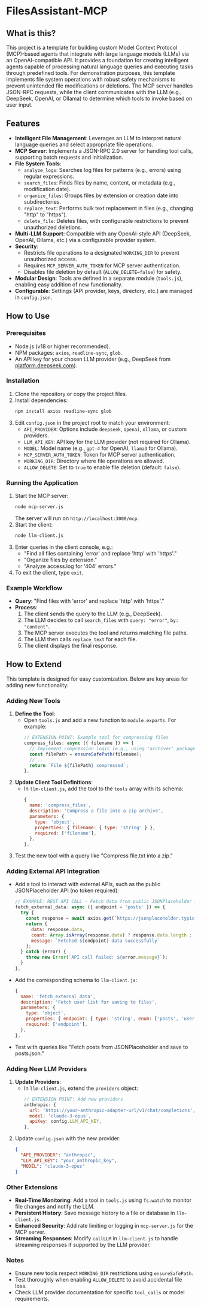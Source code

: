 # FilesAssistant-MCP

## What is this?

This project is a template for building custom Model Context Protocol (MCP)-based agents that integrate with large language models (LLMs) via an OpenAI-compatible API. It provides a foundation for creating intelligent agents capable of processing natural language queries and executing tasks through predefined tools. For demonstration purposes, this template implements file system operations with robust safety mechanisms to prevent unintended file modifications or deletions. The MCP server handles JSON-RPC requests, while the client communicates with the LLM (e.g., DeepSeek, OpenAI, or Ollama) to determine which tools to invoke based on user input.

## Features

- **Intelligent File Management**: Leverages an LLM to interpret natural language queries and select appropriate file operations.
- **MCP Server**: Implements a JSON-RPC 2.0 server for handling tool calls, supporting batch requests and initialization.
- **File System Tools**:
  - `analyze_logs`: Searches log files for patterns (e.g., errors) using regular expressions.
  - `search_files`: Finds files by name, content, or metadata (e.g., modification date).
  - `organize_files`: Groups files by extension or creation date into subdirectories.
  - `replace_text`: Performs bulk text replacement in files (e.g., changing "http" to "https").
  - `delete_file`: Deletes files, with configurable restrictions to prevent unauthorized deletions.
- **Multi-LLM Support**: Compatible with any OpenAI-style API (DeepSeek, OpenAI, Ollama, etc.) via a configurable provider system.
- **Security**:
  - Restricts file operations to a designated `WORKING_DIR` to prevent unauthorized access.
  - Requires `MCP_SERVER_AUTH_TOKEN` for MCP server authentication.
  - Disables file deletion by default (`ALLOW_DELETE=false`) for safety.
- **Modular Design**: Tools are defined in a separate module (`tools.js`), enabling easy addition of new functionality.
- **Configurable**: Settings (API provider, keys, directory, etc.) are managed in `config.json`.

## How to Use

### Prerequisites
- Node.js (v18 or higher recommended).
- NPM packages: `axios`, `readline-sync`, `glob`.
- An API key for your chosen LLM provider (e.g., DeepSeek from [platform.deepseek.com](https://platform.deepseek.com)).

### Installation
1. Clone the repository or copy the project files.
2. Install dependencies:
   ```bash
   npm install axios readline-sync glob
   ```
3. Edit `config.json` in the project root to match your environment:
   - `API_PROVIDER`: Options include `deepseek`, `openai`, `ollama`, or custom providers.
   - `LLM_API_KEY`: API key for the LLM provider (not required for Ollama).
   - `MODEL`: Model name (e.g., `gpt-4` for OpenAI, `llama3` for Ollama).
   - `MCP_SERVER_AUTH_TOKEN`: Token for MCP server authentication.
   - `WORKING_DIR`: Directory where file operations are allowed.
   - `ALLOW_DELETE`: Set to `true` to enable file deletion (default: `false`).

### Running the Application
1. Start the MCP server:
   ```bash
   node mcp-server.js
   ```
   The server will run on `http://localhost:3000/mcp`.
2. Start the client:
   ```bash
   node llm-client.js
   ```
3. Enter queries in the client console, e.g.:
   - "Find all files containing 'error' and replace 'http' with 'https'."
   - "Organize files by extension."
   - "Analyze access.log for '404' errors."
4. To exit the client, type `exit`.

### Example Workflow
- **Query**: "Find files with 'error' and replace 'http' with 'https'."
- **Process**:
  1. The client sends the query to the LLM (e.g., DeepSeek).
  2. The LLM decides to call `search_files` with `query: "error"`, `by: "content"`.
  3. The MCP server executes the tool and returns matching file paths.
  4. The LLM then calls `replace_text` for each file.
  5. The client displays the final response.

## How to Extend

This template is designed for easy customization. Below are key areas for adding new functionality:

### Adding New Tools
1. **Define the Tool**:
   - Open `tools.js` and add a new function to `module.exports`. For example:
     ```javascript
     // EXTENSION POINT: Example tool for compressing files
     compress_files: async ({ filename }) => {
       // Implement compression logic (e.g., using 'archiver' package)
       const filePath = ensureSafePath(filename);
       // ...
       return `File ${filePath} compressed`;
     },
     ```
2. **Update Client Tool Definitions**:
   - In `llm-client.js`, add the tool to the `tools` array with its schema:
     ```javascript
     {
       name: 'compress_files',
       description: 'Compress a file into a zip archive',
       parameters: {
         type: 'object',
         properties: { filename: { type: 'string' } },
         required: ['filename'],
       },
     },
     ```
3. Test the new tool with a query like "Compress file.txt into a zip."

### Adding External API Integration
- Add a tool to interact with external APIs, such as the public JSONPlaceholder API (no token required):
  ```javascript
  // EXAMPLE: REST API CALL - Fetch data from public JSONPlaceholder API
  fetch_external_data: async ({ endpoint = 'posts' }) => {
    try {
      const response = await axios.get(`https://jsonplaceholder.typicode.com/${endpoint}`);
      return {
        data: response.data,
        count: Array.isArray(response.data) ? response.data.length : 1,
        message: `Fetched ${endpoint} data successfully`
      };
    } catch (error) {
      throw new Error(`API call failed: ${error.message}`);
    }
  },
  ```
- Add the corresponding schema to `llm-client.js`:
  ```javascript
  {
    name: 'fetch_external_data',
    description: 'Fetch user list for saving to files',
    parameters: {
      type: 'object',
      properties: { endpoint: { type: 'string', enum: ['posts', 'users', 'comments'] } },
      required: ['endpoint'],
    },
  },
  ```
- Test with queries like "Fetch posts from JSONPlaceholder and save to posts.json."

### Adding New LLM Providers
1. **Update Providers**:
   - In `llm-client.js`, extend the `providers` object:
     ```javascript
     // EXTENSION POINT: Add new providers
     anthropic: {
       url: 'https://your-anthropic-adapter-url/v1/chat/completions',
       model: 'claude-3-opus',
       apiKey: config.LLM_API_KEY,
     },
     ```
2. Update `config.json` with the new provider:
   ```json
   {
     "API_PROVIDER": "anthropic",
     "LLM_API_KEY": "your_anthropic_key",
     "MODEL": "claude-3-opus"
   }
   ```

### Other Extensions
- **Real-Time Monitoring**: Add a tool in `tools.js` using `fs.watch` to monitor file changes and notify the LLM.
- **Persistent History**: Save message history to a file or database in `llm-client.js`.
- **Enhanced Security**: Add rate limiting or logging in `mcp-server.js` for the MCP server.
- **Streaming Responses**: Modify `callLLM` in `llm-client.js` to handle streaming responses if supported by the LLM provider.

### Notes
- Ensure new tools respect `WORKING_DIR` restrictions using `ensureSafePath`.
- Test thoroughly when enabling `ALLOW_DELETE` to avoid accidental file loss.
- Check LLM provider documentation for specific `tool_calls` or model requirements.
